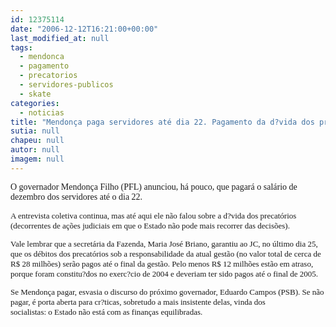 ```yaml
---
id: 12375114
date: "2006-12-12T16:21:00+00:00"
last_modified_at: null
tags:
  - mendonca
  - pagamento
  - precatorios
  - servidores-publicos
  - skate
categories:
  - noticias
title: "Mendonça paga servidores até dia 22. Pagamento da d?vida dos precatórios, no entanto, ainda em suspense"
sutia: null
chapeu: null
autor: null
imagem: null
---
```

<p><P><FONT face=Verdana>O governador Mendonça Filho (PFL) anunciou, há pouco, que pagará o salário de dezembro dos servidores até o dia 22. </FONT></P><FONT size=2></p>
<p><P><FONT face=Verdana>A entrevista coletiva continua, mas até aqui ele não falou sobre a d?vida dos precatórios (decorrentes de ações judiciais em que o Estado não pode mais recorrer das decisões). </FONT></P></p>
<p><P><FONT face=Verdana>Vale lembrar que a&nbsp;secretária da Fazenda, Maria José Briano, garantiu ao JC, no último dia 25, que os débitos dos precatórios sob a responsabilidade da atual gestão (no valor total de cerca de R$ 28 milhões) serão pagos até o final da gestão. Pelo menos R$ 12 milhões estão em atraso, porque foram constitu?dos no exerc?cio de 2004 e deveriam ter sido pagos até o final de 2005.</FONT></P></p>
<p><P><FONT face=Verdana>Se&nbsp;Mendonça pagar, esvasia o discurso do próximo governador, Eduardo Campos (PSB). Se não pagar, é porta aberta para cr?ticas, sobretudo a mais insistente delas, vinda dos socialistas:&nbsp;o&nbsp;Estado não está com as finanças equilibradas. &nbsp;</FONT></P></FONT> </p>
